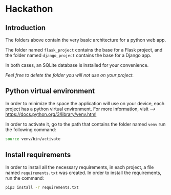 # Hackathon

## Introduction

The folders above contain the very basic architecture for a python web app. 

The folder named `flask_project` contains the base for a Flask project, and the folder named `django_project` contains the base for a Django app. 

In both cases, an SQLite database is installed for your convenience. 

*Feel free to delete the folder you will not use on your project.*

## Python virtual environment

In order to minimize the space the application will use on your device, each project has a python virtual  environment. For more information, visit --> https://docs.python.org/3/library/venv.html

In order to activate it, go to the path that contains the folder named `venv` run the following command:

```bash
source venv/bin/activate
```

## Install requirements

In order to install all the necessary requirements, in each project, a file named `requirements.txt` was created. In order to install the requirements, run the command:
```bash
pip3 install -r requirements.txt
```



